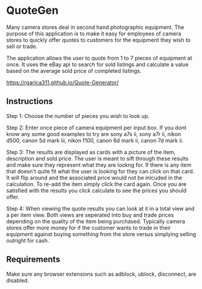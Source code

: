 # QuoteGen

Many camera stores deal in second hand photographic equipment. The purpose of this application is to 
make it easy for employees of camera stores to quickly offer quotes to customers for the equipment
they wish to sell or trade.

The application allows the user to quote from 1 to 7 pieces of equipment at once. It uses the eBay api to search for sold listings and calculate a value based on the average sold price of completed listings.  

https://rgarica311.github.io/Quote-Generator/

## Instructions

Step 1: Choose the number of pieces you wish to look up. 

Step 2: Enter once piece of camera equipment per input box. If you dont know any some good examples to try are sony a7s ii, sony a7r ii, nikon d500, canon 5d mark iii, nikon f100, canon 6d mark ii, canon 7d mark ii.

Step 3: The results are displayed as cards with a picture of the item, description and sold price. The user is meant to sift through these results and make sure they represent what they are lookng for. If there is
any item that doesn't quite fit what the user is looking for they can click on that card. It will flip around and the associated price would not be inlcuded in the calculation. To re-add the item simply click the card
again. Once you are satisfied with the results you click calculate to see the prices you should offer. 

Step 4: When viewing the quote results you can look at it in a total view and a per item view. Both views are seperated into buy and trade prices depending on the quality of the item being purchased. Typically camera
stores offer more money for if the customer wants to trade in their equipment against buying something from the store versus simplying selling outright for cash. 

## Requirements 

Make sure any browser extensions such as adblock, ublock, disconnect, are disabled. 

